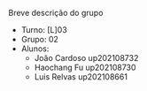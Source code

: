 Breve descrição do grupo

* Turno: [L]03
* Grupo: 02
* Alunos:
    - João Cardoso up202108732 
    - Haochang Fu up202108730
    - Luis Relvas up202108661
